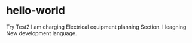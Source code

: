 # hello-world
Try Test2
I am charging Electrical equipment planning Section.
I leagning New development language.

